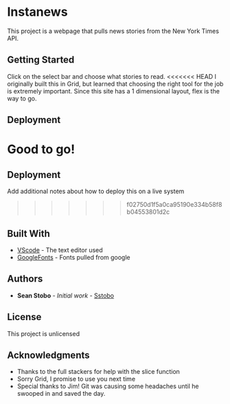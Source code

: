# Instanews

This project is a webpage that pulls news stories from the New York Times API.

## Getting Started

Click on the select bar and choose what stories to read.
<<<<<<< HEAD
I originally built this in Grid, but learned that choosing the right tool for the job is extremely important. Since this site has a 1 dimensional layout, flex is the way to go.

## Deployment

Good to go!
=======

## Deployment

Add additional notes about how to deploy this on a live system
>>>>>>> f02750d1f5a0ca95190e334b58f8b04553801d2c

## Built With

* [VScode](http://www.vscode.com) - The text editor used
* [GoogleFonts](https://google.com/) - Fonts pulled from google


## Authors

* **Sean Stobo** - *Initial work* - [Sstobo](https://github.com/sstobo)

## License

This project is unlicensed

## Acknowledgments

* Thanks to the full stackers for help with the slice function
* Sorry Grid, I promise to use you next time
* Special thanks to Jim! Git was causing some headaches until he swooped in and saved the day.